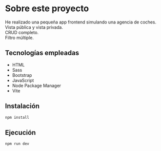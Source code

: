 # Sobre este proyecto

He realizado una pequeña app frontend simulando una agencia de coches.  
Vista pública y vista privada.  
CRUD completo.  
Filtro múltiple.

## Tecnologías empleadas

- HTML
- Sass
- Bootstrap
- JavaScript
- Node Package Manager
- Vite

## Instalación

```bash
npm install
```

## Ejecución

```bash
npm run dev
```
